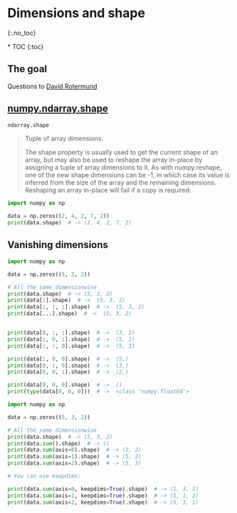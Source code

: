 # Dimensions and shape
{:.no_toc}

<nav markdown="1" class="toc-class">
* TOC
{:toc}
</nav>

## The goal



Questions to [David Rotermund](mailto:davrot@uni-bremen.de)

## [numpy.ndarray.shape](https://numpy.org/doc/stable/reference/generated/numpy.ndarray.shape.html)

```python
ndarray.shape
```

> Tuple of array dimensions.
> 
> The shape property is usually used to get the current shape of an array, but may also be used to reshape the array in-place by assigning a tuple of array dimensions to it. As with numpy.reshape, one of the new shape dimensions can be -1, in which case its value is inferred from the size of the array and the remaining dimensions. Reshaping an array in-place will fail if a copy is required.

```python
import numpy as np

data = np.zeros((2, 4, 2, 7, 2))
print(data.shape)  # -> (2, 4, 2, 7, 2)
```

## Vanishing dimensions

```python
import numpy as np

data = np.zeros((5, 3, 2))

# All the same dimensionwise
print(data.shape)  # -> (5, 3, 2)
print(data[:].shape)  # ->  (5, 3, 2)
print(data[:, :, :].shape)  # ->  (5, 3, 2)
print(data[...].shape)  # ->  (5, 3, 2)


print(data[0, :, :].shape)  # ->  (3, 2)
print(data[:, 0, :].shape)  # ->  (5, 2)
print(data[:, :, 0].shape)  # ->  (5, 3)

print(data[:, 0, 0].shape)  # ->  (5,)
print(data[0, :, 0].shape)  # ->  (3,)
print(data[0, 0, :].shape)  # ->  (2,)

print(data[0, 0, 0].shape)  # ->  ()
print(type(data[0, 0, 0]))  # ->  <class 'numpy.float64'>
```

```python
import numpy as np

data = np.zeros((5, 3, 2))

# All the same dimensionwise
print(data.shape)  # -> (5, 3, 2)
print(data.sum().shape)  # -> ()
print(data.sum(axis=0).shape)  # -> (3, 2)
print(data.sum(axis=1).shape)  # -> (5, 2)
print(data.sum(axis=2).shape)  # -> (5, 3)

# You can use keepdims:

print(data.sum(axis=0, keepdims=True).shape)  # -> (1, 3, 2)
print(data.sum(axis=1, keepdims=True).shape)  # -> (5, 1, 2)
print(data.sum(axis=2, keepdims=True).shape)  # -> (5, 3, 1)
```


